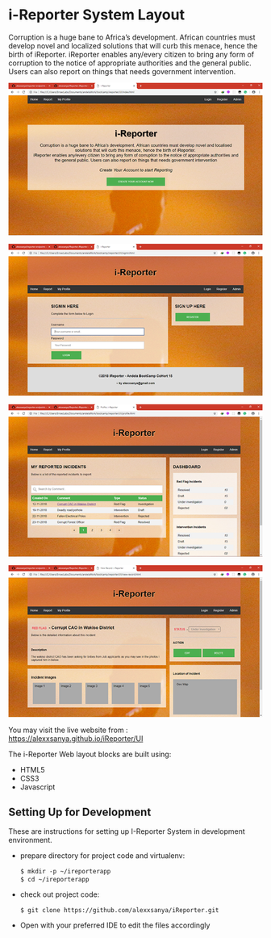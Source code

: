 # i-Reporter System Layout

Corruption is a huge bane to Africa’s development. African countries must develop novel and localized solutions that will curb this menace, hence the birth of iReporter. iReporter enables any/every citizen to bring any form of corruption to the notice of appropriate authorities and the general public. Users can also report on things that needs government intervention.

![Screenshot of Welcome page](./layout/welcome.PNG?raw=true "Welcome Page")

![Screenshot of My Login page](./layout/login.PNG?raw=true "Login Page")

![Screenshot of Reports Page](./layout/report.png?raw=true "Reports Page")

![Screenshot of Incident Deta page](./layout/incident.PNG?raw=true "Incidents Page")



You may visit the live website from : https://alexxsanya.github.io/iReporter/UI

The i-Reporter Web layout blocks are built using:

- HTML5
- CSS3
- Javascript

## Setting Up for Development

These are instructions for setting up I-Reporter System in development environment.

- prepare directory for project code and virtualenv:

  ```
  $ mkdir -p ~/ireporterapp
  $ cd ~/ireporterapp
  ```

- check out project code:

  ```
  $ git clone https://github.com/alexxsanya/iReporter.git
  ```

- Open with your preferred IDE to edit the files accordingly
